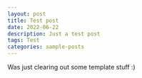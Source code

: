 ```yaml
---
layout: post
title: Test post
date: 2022-06-22
description: Just a test post
tags: Test
categories: sample-posts
---
```


Was just clearing out some template stuff :)
